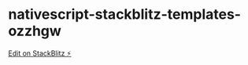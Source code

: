 # nativescript-stackblitz-templates-ozzhgw

[Edit on StackBlitz ⚡️](https://stackblitz.com/edit/nativescript-stackblitz-templates-ozzhgw)
